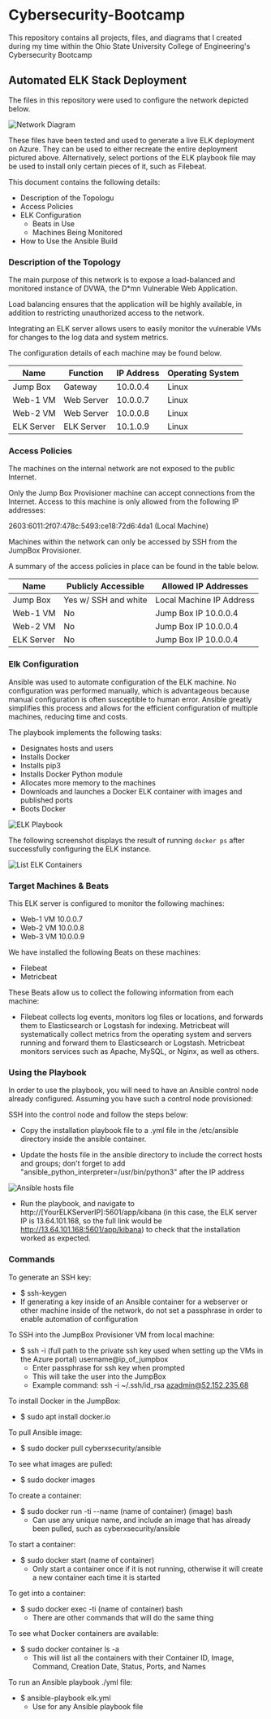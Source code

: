 # Cybersecurity-Bootcamp
This repository contains all projects, files, and diagrams that I created during my time within the Ohio State University College of Engineering's Cybersecurity Bootcamp 

## Automated ELK Stack Deployment

The files in this repository were used to configure the network depicted below.

![Network Diagram](https://github.com/r0tas/Cybersecurity-Bootcamp/blob/main/Images/Project1Diagram.png)

These files have been tested and used to generate a live ELK deployment on Azure. They can be used to either recreate the entire deployment pictured above. Alternatively, select portions of the ELK playbook file may be used to install only certain pieces of it, such as Filebeat.

This document contains the following details:
- Description of the Topologu
- Access Policies
- ELK Configuration
  - Beats in Use
  - Machines Being Monitored
- How to Use the Ansible Build


### Description of the Topology

The main purpose of this network is to expose a load-balanced and monitored instance of DVWA, the D*mn Vulnerable Web Application.

Load balancing ensures that the application will be highly available, in addition to restricting unauthorized access to the network.

Integrating an ELK server allows users to easily monitor the vulnerable VMs for changes to the log data and system metrics.

The configuration details of each machine may be found below.

| Name       | Function   | IP Address | Operating System |
|------------|------------|------------|------------------|
| Jump Box   | Gateway    | 10.0.0.4   | Linux            |
| Web-1 VM   | Web Server | 10.0.0.7   | Linux            |
| Web-2 VM   | Web Server | 10.0.0.8   | Linux            |
| ELK Server | ELK Server | 10.1.0.9   | Linux            |

### Access Policies

The machines on the internal network are not exposed to the public Internet. 

Only the Jump Box Provisioner machine can accept connections from the Internet. Access to this machine is only allowed from the following IP addresses:

2603:6011:2f07:478c:5493:ce18:72d6:4da1 (Local Machine)

Machines within the network can only be accessed by SSH from the JumpBox Provisioner.

A summary of the access policies in place can be found in the table below.

| Name       | Publicly Accessible  | Allowed IP Addresses     |
|------------|----------------------|--------------------------|
| Jump Box   | Yes w/ SSH and white | Local Machine IP Address |                |            | listed IP address    |                          |
| Web-1 VM   | No                   | Jump Box IP 10.0.0.4     |
| Web-2 VM   | No                   | Jump Box IP 10.0.0.4     |
| ELK Server | No                   | Jump Box IP 10.0.0.4     |

### Elk Configuration

Ansible was used to automate configuration of the ELK machine. No configuration was performed manually, which is advantageous because manual configuration is often susceptible to human error. Ansible greatly simplifies this process and allows for the efficient configuration of multiple machines, reducing time and costs.

The playbook implements the following tasks:
- Designates hosts and users
- Installs Docker
- Installs pip3
- Installs Docker Python module
- Allocates more memory to the machines
- Downloads and launches a Docker ELK container with images and published ports
- Boots Docker

![ELK Playbook](https://github.com/r0tas/Cybersecurity-Bootcamp/blob/main/Images/ELK_YML_Playbook.JPG)

The following screenshot displays the result of running `docker ps` after successfully configuring the ELK instance.

![List ELK Containers](https://github.com/r0tas/Cybersecurity-Bootcamp/blob/main/Images/ELK_docker_ps.JPG)

### Target Machines & Beats
This ELK server is configured to monitor the following machines:
- Web-1 VM 10.0.0.7
- Web-2 VM 10.0.0.8
- Web-3 VM 10.0.0.9

We have installed the following Beats on these machines:
- Filebeat
- Metricbeat

These Beats allow us to collect the following information from each machine:
- Filebeat collects log events, monitors log files or locations, and forwards them to Elasticsearch or Logstash for indexing. Metricbeat will systematically collect metrics from the operating system and servers running and forward them to Elasticsearch or Logstash. Metricbeat monitors services such as Apache, MySQL, or Nginx, as well as others.

### Using the Playbook
In order to use the playbook, you will need to have an Ansible control node already configured. Assuming you have such a control node provisioned: 

SSH into the control node and follow the steps below:

- Copy the installation playbook file to a .yml file in the /etc/ansible directory inside the ansible container.

- Update the hosts file in the ansible directory to include the correct hosts and groups; don't forget to add "ansible_python_interpreter=/usr/bin/python3" after the IP address 

![Ansible hosts file](https://github.com/r0tas/Cybersecurity-Bootcamp/blob/main/Images/Ansible_Hosts.JPG)

- Run the playbook, and navigate to http://[YourELKServerIP]:5601/app/kibana (in this case, the ELK server IP is 13.64.101.168, so the full link would be http://13.64.101.168:5601/app/kibana) to check that the installation worked as expected.


### Commands

To generate an SSH key: 

- $ ssh-keygen 
- If generating a key inside of an Ansible container for a webserver or other machine inside of the network, do not set a passphrase in order to enable automation of configuration 

To SSH into the JumpBox Provisioner VM from local machine: 

- $ ssh -i (full path to the private ssh key used when setting up the VMs in the Azure portal) username@ip_of_jumpbox 
  - Enter passphrase for ssh key when prompted 
  - This will take the user into the JumpBox
  - Example command: ssh -i ~/.ssh/id_rsa azadmin@52.152.235.68 

To install Docker in the JumpBox: 

- $ sudo apt install docker.io 

To pull Ansible image: 

- $ sudo docker pull cyberxsecurity/ansible 

To see what images are pulled: 

- $ sudo docker images 

To create a container: 

- $ sudo docker run -ti --name (name of container) (image) bash 
  - Can use any unique name, and include an image that has already been pulled, such as cyberxsecurity/ansible 

To start a container: 

- $ sudo docker start (name of container) 
  - Only start a container once if it is not running, otherwise it will create a new container each time it is started 

To get into a container: 

- $ sudo docker exec -ti (name of container) bash 
  - There are other commands that will do the same thing 

To see what Docker containers are available: 

- $ sudo docker container ls -a 
  - This will list all the containers with their Container ID, Image, Command, Creation Date, Status, Ports, and Names 

To run an Ansible playbook ./yml file: 

- $ ansible-playbook elk.yml 
  - Use for any Ansible playbook file 
